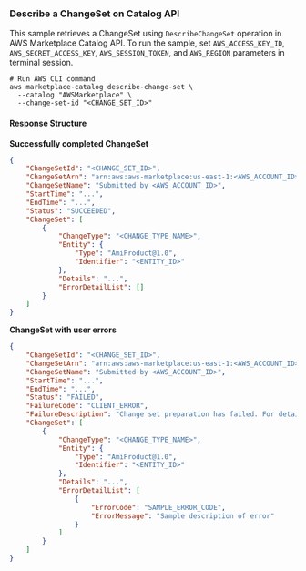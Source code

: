 ### Describe a ChangeSet on Catalog API
This sample retrieves a ChangeSet using `DescribeChangeSet` operation in AWS Marketplace Catalog API. To run the sample, set `AWS_ACCESS_KEY_ID`, `AWS_SECRET_ACCESS_KEY`, `AWS_SESSION_TOKEN`, and `AWS_REGION` parameters in terminal session.

```commandline
# Run AWS CLI command
aws marketplace-catalog describe-change-set \
  --catalog "AWSMarketplace" \
  --change-set-id "<CHANGE_SET_ID>"
```

#### Response Structure
**Successfully completed ChangeSet**
```json
{
    "ChangeSetId": "<CHANGE_SET_ID>",
    "ChangeSetArn": "arn:aws:aws-marketplace:us-east-1:<AWS_ACCOUNT_ID>:AWSMarketplace/ChangeSet/<CHANGE_SET_ID>",
    "ChangeSetName": "Submitted by <AWS_ACCOUNT_ID>",
    "StartTime": "...",
    "EndTime": "...",
    "Status": "SUCCEEDED",
    "ChangeSet": [
        {
            "ChangeType": "<CHANGE_TYPE_NAME>",
            "Entity": {
                "Type": "AmiProduct@1.0",
                "Identifier": "<ENTITY_ID>"
            },
            "Details": "...",
            "ErrorDetailList": []
        }
    ]
}
```

**ChangeSet with user errors**
```json
{
    "ChangeSetId": "<CHANGE_SET_ID>",
    "ChangeSetArn": "arn:aws:aws-marketplace:us-east-1:<AWS_ACCOUNT_ID>:AWSMarketplace/ChangeSet/<CHANGE_SET_ID>",
    "ChangeSetName": "Submitted by <AWS_ACCOUNT_ID>",
    "StartTime": "...",
    "EndTime": "...",
    "Status": "FAILED",
    "FailureCode": "CLIENT_ERROR",
    "FailureDescription": "Change set preparation has failed. For details see 'ErrorDetailList'.",
    "ChangeSet": [
        {
            "ChangeType": "<CHANGE_TYPE_NAME>",
            "Entity": {
                "Type": "AmiProduct@1.0",
                "Identifier": "<ENTITY_ID>"
            },
            "Details": "...",
            "ErrorDetailList": [
                {
                    "ErrorCode": "SAMPLE_ERROR_CODE",
                    "ErrorMessage": "Sample description of error"
                }
            ]
        }
    ]
}
```